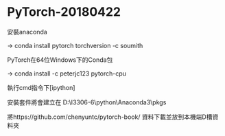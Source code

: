 # PyTorch-20180422

安裝anaconda

-> conda install pytorch torchversion -c soumith

PyTorch在64位Windows下的Conda包

-> conda install -c peterjc123 pytorch-cpu

執行cmd指令下[ipython]

安裝套件將會建立在 D:\I3306-6\python\Anaconda3\pkgs

將https://github.com/chenyuntc/pytorch-book/ 資料下載並放到本機端D槽資料夾


